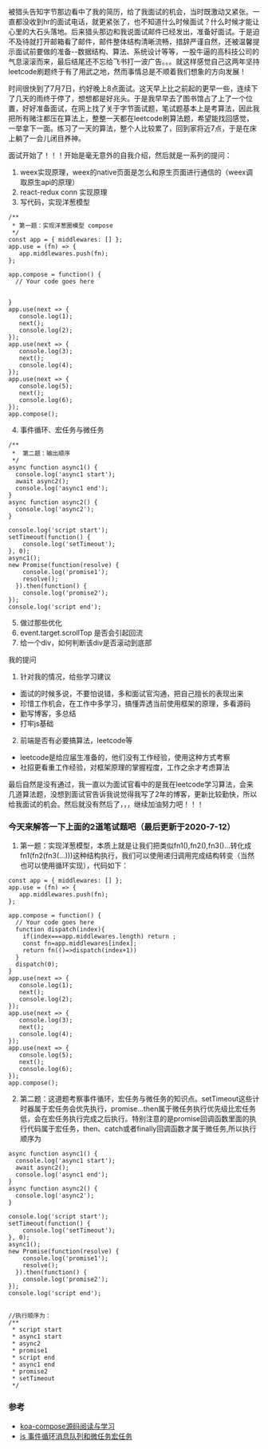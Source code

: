  
被猎头告知字节那边看中了我的简历，给了我面试的机会，当时既激动又紧张。一直都没收到hr的面试电话，就更紧张了，也不知道什么时候面试？什么时候才能让心里的大石头落地。后来猎头那边和我说面试邮件已经发出，准备好面试。于是迫不及待就打开邮箱看了邮件，邮件整体结构清晰流畅，措辞严谨自然，还被温馨提示面试前要做的准备--数据结构、算法、系统设计等等，一股牛逼的高科技公司的气息滚滚而来，最后结尾还不忘给飞书打一波广告。。。就这样感觉自己这两年坚持leetcode刷题终于有了用武之地，然而事情总是不顺着我们想象的方向发展！  


时间很快到了7月7日，约好晚上8点面试。这天早上比之前起的更早一些，连续下了几天的雨终于停了，想想都是好兆头。于是我早早去了图书馆占了上了一个位置，好好准备面试，在网上找了关于字节面试题，笔试题基本上是考算法，因此我把所有赌注都压在算法上，整整一天都在leetcode刷算法题，希望能找回感觉，一举拿下一面。练习了一天的算法，整个人比较累了，回到家将近7点，于是在床上躺了一会儿闭目养神。

面试开始了！！！开始是毫无意外的自我介绍，然后就是一系列的提问：

1. weex实现原理，weex的native页面是怎么和原生页面进行通信的（weex调取原生api的原理）  
2. react-redux conn 实现原理  
3. 写代码，实现洋葱模型  
```
/**
 * 第一题：实现洋葱圈模型 compose
 */
const app = { middlewares: [] };
app.use = (fn) => {
   app.middlewares.push(fn);
};

app.compose = function() {
  // Your code goes here

  
}
app.use(next => {
   console.log(1);
   next();
   console.log(2);
});
app.use(next => {
   console.log(3);
   next();
   console.log(4);
});
app.use(next => {
   console.log(5);
   next();
   console.log(6);
});
app.compose();
```

4. 事件循环、宏任务与微任务  
```
/**
 *  第二题：输出顺序
 */
async function async1() {        
  console.log('async1 start');
  await async2();
  console.log('async1 end');
}
async function async2() {
  console.log('async2'); 
}

console.log('script start'); 
setTimeout(function() {
    console.log('setTimeout');
}, 0);  
async1();
new Promise(function(resolve) {
    console.log('promise1');
    resolve();
  }).then(function() {
    console.log('promise2');
});
console.log('script end');
```

5. 做过那些优化  
6. event.target.scrollTop 是否会引起回流  
7. 给一个div，如何判断该div是否滚动到底部  

我的提问  
1. 针对我的情况，给些学习建议  
  * 面试的时候多说，不要怕说错，多和面试官沟通，把自己擅长的表现出来  
  * 珍惜工作机会，在工作中多学习，搞懂弄透当前使用框架的原理，多看源码  
  * 勤写博客，多总结  
  * 打牢js基础  
2. 前端是否有必要搞算法，leetcode等  
  * leetcode是给应届生准备的，他们没有工作经验，使用这种方式考察  
  * 社招更看重工作经验，对框架原理的掌握程度，工作之余才考虑算法  

最后自然是没有通过，我一直以为面试官看中的是我在leetcode学习算法，会来几道算法题，没想到面试官告诉我说觉得我写了2年的博客，更新比较勤快，所以给我面试的机会。然后就没有然后了，，，继续加油努力吧！！！


### 今天来解答一下上面的2道笔试题吧（最后更新于2020-7-12）

1. 第一题：实现洋葱模型，本质上就是让我们把类似fn1(),fn2(),fn3()...转化成fn1(fn2(fn3(...)))这种结构执行，我们可以使用递归调用完成结构转变（当然也可以使用循环实现），代码如下：
```
const app = { middlewares: [] };
app.use = (fn) => {
   app.middlewares.push(fn);
};

app.compose = function() {
  // Your code goes here
  function dispatch(index){
    if(index===app.middlewares.length) return ;
    const fn=app.middlewares[index];
    return fn(()=>dispatch(index+1))
  }
  dispatch(0);
}
app.use(next => {
   console.log(1);
   next();
   console.log(2);
});
app.use(next => {
   console.log(3);
   next();
   console.log(4);
});
app.use(next => {
   console.log(5);
   next();
   console.log(6);
});
app.compose();
```

2. 第二题：这道题考察事件循环，宏任务与微任务的知识点。setTimeout这些计时器属于宏任务会优先执行，promise...then属于微任务执行优先级比宏任务低，会在宏任务执行完成之后执行。特别注意的是promise回调函数里面的执行代码属于宏任务，then、catch或者finally回调函数才属于微任务,所以执行顺序为
```
async function async1() {        
  console.log('async1 start');
  await async2();
  console.log('async1 end');
}
async function async2() {
  console.log('async2'); 
}

console.log('script start'); 
setTimeout(function() {
    console.log('setTimeout');
}, 0);  
async1();
new Promise(function(resolve) {
    console.log('promise1');
    resolve();
  }).then(function() {
    console.log('promise2');
});
console.log('script end');


//执行顺序为：
/**
 * script start
 * async1 start
 * async2
 * promise1
 * script end
 * async1 end
 * promise2
 * setTimeout
 */
```


### 参考  
- [koa-compose源码阅读与学习](https://www.cnblogs.com/xingguozhiming/p/13286859.html)  
- [js 事件循环消息队列和微任务宏任务](https://www.cnblogs.com/xingguozhiming/p/13276725.html)  